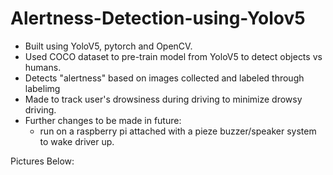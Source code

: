 # Alertness-Detection-using-Yolov5

- Built using YoloV5, pytorch and OpenCV.
- Used COCO dataset to pre-train model from YoloV5 to detect objects vs humans.
- Detects "alertness" based on images collected and labeled through labelimg 
- Made to track user's drowsiness during driving to minimize drowsy driving. 
- Further changes to be made in future: 
  - run on a raspberry pi attached with a pieze buzzer/speaker system to wake driver up. 
  
Pictures Below:
